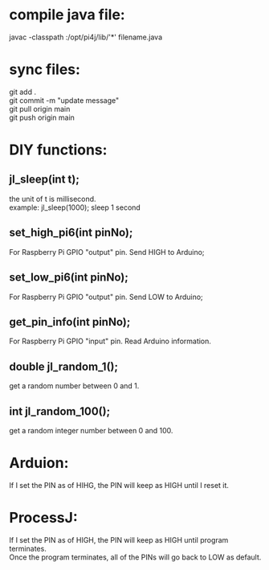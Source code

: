 # compile java file:  
javac -classpath :/opt/pi4j/lib/'*' filename.java  

# sync files:  
git add .  
git commit -m "update message"  
git pull origin main  
git push origin main  

# DIY functions:  
## jl_sleep(int t); 
the unit of t is millisecond.    
example: jl_sleep(1000); sleep 1 second  
## set_high_pi6(int pinNo);  
For Raspberry Pi GPIO "output" pin. Send HIGH to Arduino;  
## set_low_pi6(int pinNo);  
For Raspberry Pi GPIO "output" pin. Send LOW to Arduino;  
## get_pin_info(int pinNo);
For Raspberry Pi GPIO "input" pin. Read Arduino information.  
## double jl_random_1();  
get a random number between 0 and 1.  
## int jl_random_100();  
get a random integer number between 0 and 100.  

# Arduion:  
If I set the PIN as of HIHG, the PIN will keep as HIGH until I reset it.  
# ProcessJ:  
If I set the PIN as of HIGH, the PIN will keep as HIGH until program terminates.  
Once the program terminates, all of the PINs will go back to LOW as default.  

